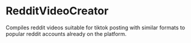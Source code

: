 # RedditVideoCreator
Compiles reddit videos suitable for tiktok posting with similar formats to popular reddit accounts already on the platform.
